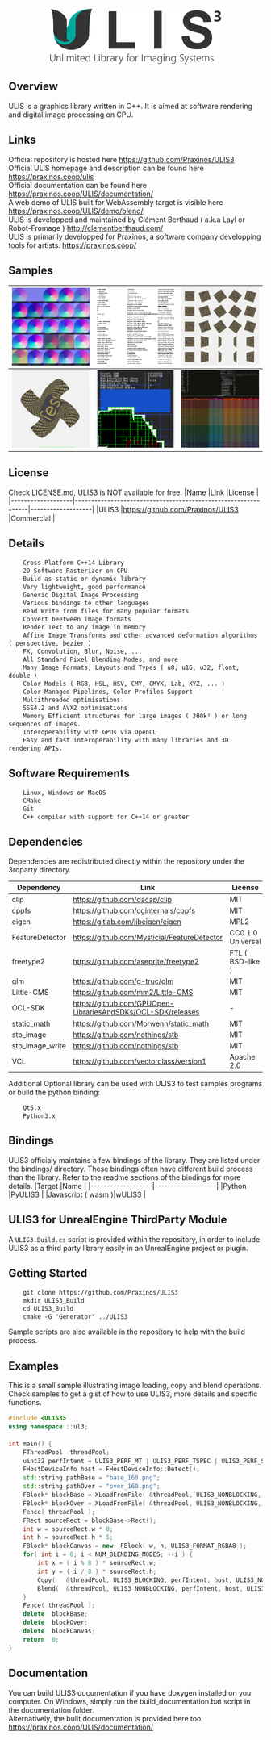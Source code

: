 <p align="center">
    <img src="samples/Splash.png">
</p>

## Overview
ULIS is a graphics library written in C++. It is aimed at software rendering and digital image processing on CPU.  

## Links
Official repository is hosted here https://github.com/Praxinos/ULIS3  
Official ULIS homepage and description can be found here https://praxinos.coop/ulis  
Official documentation can be found here https://praxinos.coop/ULIS/documentation/  
A web demo of ULIS built for WebAssembly target is visible here https://praxinos.coop/ULIS/demo/blend/  
ULIS is developped and maintained by Clément Berthaud ( a.k.a Layl or Robot-Fromage ) http://clementberthaud.com/  
ULIS is primarily developped for Praxinos, a software company developping tools for artists. https://praxinos.coop/  

## Samples
![](samples/BlendNormals.png) | ![](samples/RasterText.png) | ![](samples/Transforms.png)
---- | ---- | ----
![](samples/BezierDeform.png) | ![](samples/TiledBlock.png) | ![](samples/Benchmark.png)

## License
Check LICENSE.md, ULIS3 is NOT available for free.
|Name               |Link                                                           |License            |
|-------------------|---------------------------------------------------------------|-------------------|
|ULIS3              |https://github.com/Praxinos/ULIS3                              |Commercial         |

## Details

        Cross-Platform C++14 Library
        2D Software Rasterizer on CPU
        Build as static or dynamic library
        Very lightweight, good performance
        Generic Digital Image Processing
        Various bindings to other languages
        Read Write from files for many popular formats
        Convert beetween image formats
        Render Text to any image in memory
        Affine Image Transforms and other advanced deformation algorithms ( perspective, bezier )
        FX, Convolution, Blur, Noise, ...
        All Standard Pixel Blending Modes, and more
        Many Image Formats, Layouts and Types ( u8, u16, u32, float, double )
        Color Models ( RGB, HSL, HSV, CMY, CMYK, Lab, XYZ, ... )
        Color-Managed Pipelines, Color Profiles Support
        Multithreaded optimisations
        SSE4.2 and AVX2 optimisations
        Memory Efficient structures for large images ( 300k² ) or long sequences of images.
        Interoperability with GPUs via OpenCL
        Easy and fast interoperability with many libraries and 3D rendering APIs.

## Software Requirements

        Linux, Windows or MacOS
        CMake
        Git
        C++ compiler with support for C++14 or greater

## Dependencies
Dependencies are redistributed directly within the repository under the 3rdparty directory.

|Dependency         |Link                                                           |License            |
|-------------------|---------------------------------------------------------------|-------------------|
|clip               |https://github.com/dacap/clip                                  |MIT                |
|cppfs              |https://github.com/cginternals/cppfs                           |MIT                |
|eigen              |https://gitlab.com/libeigen/eigen                              |MPL2               |
|FeatureDetector    |https://github.com/Mysticial/FeatureDetector                   |CC0 1.0 Universal  |
|freetype2          |https://github.com/aseprite/freetype2                          |FTL ( BSD-like )   |
|glm                |https://github.com/g-truc/glm                                  |MIT                |
|Little-CMS         |https://github.com/mm2/Little-CMS                              |MIT                |
|OCL-SDK            |https://github.com/GPUOpen-LibrariesAndSDKs/OCL-SDK/releases   |-                  |
|static_math        |https://github.com/Morwenn/static_math                         |MIT                |
|stb_image          |https://github.com/nothings/stb                                |MIT                |
|stb_image_write    |https://github.com/nothings/stb                                |MIT                |
|VCL                |https://github.com/vectorclass/version1                        |Apache 2.0         |

Additional Optional library can be used with ULIS3 to test samples programs or build the python binding:

        Qt5.x
        Python3.x

## Bindings
ULIS3 officialy maintains a few bindings of the library. They are listed under the bindings/ directory. These bindings often have different build process than the library. Refer to the readme sections of the bindings for more details.
|Target             |Name               |
|-------------------|-------------------|
|Python             |PyULIS3            |
|Javascript ( wasm )|wULIS3             |

## ULIS3 for UnrealEngine ThirdParty Module
A `ULIS3.Build.cs` script is provided within the repository, in order to include ULIS3 as a third party library easily in an UnrealEngine project or plugin.  

## Getting Started

        git clone https://github.com/Praxinos/ULIS3
        mkdir ULIS3_Build
        cd ULIS3_Build
        cmake -G "Generator" ../ULIS3

Sample scripts are also available in the repository to help with the build process.

## Examples
This is a small sample illustrating image loading, copy and blend operations. Check samples to get a gist of how to use ULIS3, more details and specific functions.

```cpp
#include <ULIS3>
using namespace ::ul3;

int main() {
    FThreadPool  threadPool;
    uint32 perfIntent = ULIS3_PERF_MT | ULIS3_PERF_TSPEC | ULIS3_PERF_SSE42 | ULIS3_PERF_AVX2;
    FHostDeviceInfo host = FHostDeviceInfo::Detect();
    std::string pathBase = "base_160.png";
    std::string pathOver = "over_160.png";
    FBlock* blockBase = XLoadFromFile( &threadPool, ULIS3_NONBLOCKING, perfIntent, host, ULIS3_NOCB, pathBase, ULIS3_FORMAT_RGBA8 );
    FBlock* blockOver = XLoadFromFile( &threadPool, ULIS3_NONBLOCKING, perfIntent, host, ULIS3_NOCB, pathOver, ULIS3_FORMAT_RGBA8 );
    Fence( threadPool );
    FRect sourceRect = blockBase->Rect();
    int w = sourceRect.w * 8;
    int h = sourceRect.h * 5;
    FBlock* blockCanvas = new  FBlock( w, h, ULIS3_FORMAT_RGBA8 );
    for( int i = 0; i < NUM_BLENDING_MODES; ++i ) {
        int x = ( i % 8 ) * sourceRect.w;
        int y = ( i / 8 ) * sourceRect.h;
        Copy(   &threadPool, ULIS3_BLOCKING, perfIntent, host, ULIS3_NOCB, blockBase, blockCanvas, sourceRect, FVec2I( x, y ) );
        Blend(  &threadPool, ULIS3_NONBLOCKING, perfIntent, host, ULIS3_NOCB, blockOver, blockCanvas, sourceRect, FVec2F( x, y ), ULIS3_NOAA, static_cast< eBlendingMode >( i ), AM_NORMAL, 0.5f );
    }
    Fence( threadPool );
    delete  blockBase;
    delete  blockOver;
    delete  blockCanvas;
    return  0;
}
```

## Documentation
You can build ULIS3 documentation if you have doxygen installed on you computer. On Windows, simply run the build_documentation.bat script in the documentation folder.  
Alternatively, the built documentation is provided here too: https://praxinos.coop/ULIS/documentation/
